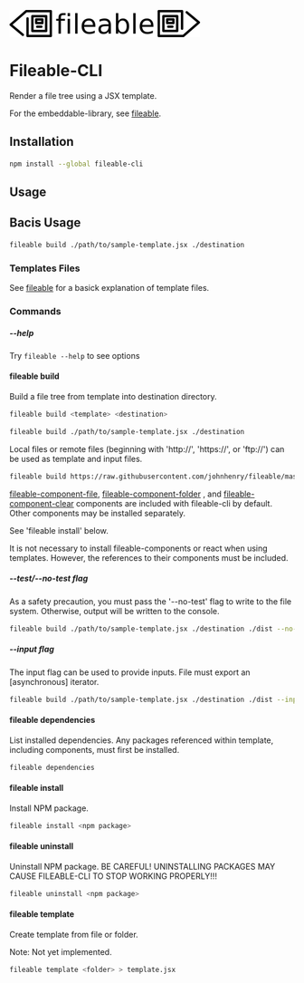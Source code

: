 

![fileable logo](./static/docs/logo.png)

# Fileable-CLI

Render a file tree using a JSX template.

For the embeddable-library, see [fileable](https://github.com/johnhenry/fileable).

## Installation

```sh
npm install --global fileable-cli
```

## Usage

## Bacis Usage

```sh
fileable build ./path/to/sample-template.jsx ./destination
```

### Templates Files

See [fileable](https://github.com/johnhenry/fileable) for a basick explanation of template files.

### Commands

##### --help

Try `fileable --help` to  see options

#### fileable build

Build a file tree from template into destination directory.

```sh
fileable build <template> <destination>
```

```sh
fileable build ./path/to/sample-template.jsx ./destination
```

Local files or remote files (beginning with 'http://', 'https://', or 'ftp://') can be used as template and input files.

```sh
fileable build https://raw.githubusercontent.com/johnhenry/fileable/master/test/template/file.00.jsx ./destination
```

[fileable-component-file](https://github.com/johnhenry/fileable-component-file), [fileable-component-folder](https://github.com/johnhenry/fileable-component-folder) , and [fileable-component-clear](https://github.com/johnhenry/fileable-component-clear) components are included with fileable-cli by default. Other components may be installed separately.

See 'fileable install' below.


It is not necessary to install fileable-components or react when using templates. However, the references to their components must be included.

##### --test/--no-test flag

As a safety precaution, you must pass the '--no-test' flag to write to the file system. Otherwise, output will be written to the console.

```sh
fileable build ./path/to/sample-template.jsx ./destination ./dist --no-test
```

##### --input flag

The input flag can be used to provide inputs. File must export an [asynchronous] iterator.

```sh
fileable build ./path/to/sample-template.jsx ./destination ./dist --input async-iterator.js
```

#### fileable dependencies

List installed dependencies.
Any packages referenced within template, including components, must first be installed.

```sh
fileable dependencies
```

#### fileable install
Install NPM package.

```sh
fileable install <npm package>
```

#### fileable uninstall

Uninstall NPM package.
BE CAREFUL! UNINSTALLING PACKAGES MAY CAUSE FILEABLE-CLI TO STOP WORKING PROPERLY!!!

```sh
fileable uninstall <npm package>
```

#### fileable template

Create template from file or folder.

Note: Not yet implemented.

```sh
fileable template <folder> > template.jsx
```
